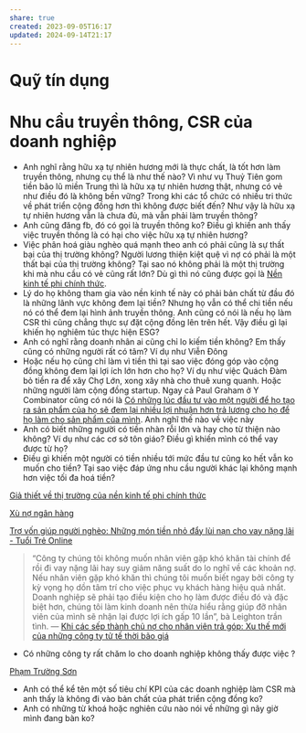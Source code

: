 ```yaml
---
share: true
created: 2023-09-05T16:17
updated: 2024-09-14T21:17
---
```

# Quỹ tín dụng


# Nhu cầu truyền thông, CSR của doanh nghiệp
- Anh nghĩ rằng hữu xạ tự nhiên hương mới là thực chất, là tốt hơn làm truyền thông, nhưng cụ thể là như thế nào? Vì như vụ Thuỷ Tiên gom tiền bão lũ miền Trung thì là hữu xạ tự nhiên hương thật, nhưng có vẻ như điều đó là không bền vững? Trong khi các tổ chức có nhiều tri thức về phát triển cộng đồng hơn thì không được biết đến? Như vậy là hữu xạ tự nhiên hương vẫn là chưa đủ, mà vẫn phải làm truyền thông?
- Anh cũng đăng fb, đó có gọi là truyền thông ko? Điều gì khiến anh thấy việc truyền thông là có hại cho việc hữu xạ tự nhiên hương?
- Việc phân hoá giàu nghèo quá mạnh theo anh có phải cũng là sự thất bại của thị trường không? Người lương thiện kiệt quệ vì nợ có phải là một thất bại của thị trường không? Tại sao nó không phải là một thị trường khi mà nhu cầu có vẻ cũng rất lớn? Dù gì thì nó cũng được gọi là [Nền kinh tế phi chính thức](N%E1%BB%81n%20kinh%20t%E1%BA%BF%20phi%20ch%C3%ADnh%20th%E1%BB%A9c.md).
- Lý do họ không tham gia vào nền kinh tế này có phải bản chất từ đầu đó là những lãnh vực không đem lại tiền? Nhưng họ vẫn có thể chi tiền nếu nó có thể đem lại hình ảnh truyền thông. Anh cũng có nói là nếu họ làm CSR thì cũng chẳng thực sự đặt cộng đồng lên trên hết. Vậy điều gì lại khiến họ nghiêm túc thực hiện ESG?
- Anh có nghĩ rằng doanh nhân ai cũng chỉ lo kiếm tiền không? Em thấy cũng có những người rất có tâm? Ví dụ như Viễn Đông 
- Hoặc nếu họ cũng chỉ làm vì tiền thì tại sao việc đóng góp vào cộng đồng không đem lại lợi ích lớn hơn cho họ? Ví dụ như việc Quách Đàm bỏ tiền ra để xây Chợ Lớn, xong xây nhà cho thuê xung quanh. Hoặc những người làm cộng đồng startup. Ngay cả Paul Graham ở Y Combinator cũng có nói là [Có những lúc đầu tư vào một người để họ tạo ra sản phẩm của họ sẽ đem lại nhiều lợi nhuận hơn trả lương cho họ để họ làm cho sản phẩm của mình](../../../Ki%E1%BA%BFm%20ti%E1%BB%81n/%C4%90%E1%BA%A7u%20t%C6%B0/C%C3%B3%20nh%E1%BB%AFng%20l%C3%BAc%20%C4%91%E1%BA%A7u%20t%C6%B0%20v%C3%A0o%20m%E1%BB%99t%20ng%C6%B0%E1%BB%9Di%20%C4%91%E1%BB%83%20h%E1%BB%8D%20t%E1%BA%A1o%20ra%20s%E1%BA%A3n%20ph%E1%BA%A9m%20c%E1%BB%A7a%20h%E1%BB%8D%20s%E1%BA%BD%20%C4%91em%20l%E1%BA%A1i%20nhi%E1%BB%81u%20l%E1%BB%A3i%20nhu%E1%BA%ADn%20h%C6%A1n%20tr%E1%BA%A3%20l%C6%B0%C6%A1ng%20cho%20h%E1%BB%8D%20%C4%91%E1%BB%83%20h%E1%BB%8D%20l%C3%A0m%20cho%20s%E1%BA%A3n%20ph%E1%BA%A9m%20c%E1%BB%A7a%20m%C3%ACnh.md). Anh nghĩ thế nào về việc này
- Anh có biết những người có tiền nhàn rỗi lớn và hay cho từ thiện nào không? Ví dụ như các cơ sở tôn giáo? Điều gì khiến mình có thể vay được từ họ?
- Điều gì khiến một người có tiền nhiều tới mức đầu tư cũng ko hết vẫn ko muốn cho tiền? Tại sao việc đáp ứng nhu cầu người khác lại không mạnh hơn việc tối đa hoá tiền? 




[Giả thiết về thị trường của nền kinh tế phi chính thức](../../../../%F0%9F%93%90%20D%E1%BB%B1%20%C3%A1n/Tr%E1%BA%A5n%20K%E1%BB%B3/C%C5%A9/2%20Gi%E1%BA%A3%20thi%E1%BA%BFt/Th%E1%BB%8B%20tr%C6%B0%E1%BB%9Dng/Gi%E1%BA%A3%20thi%E1%BA%BFt%20v%E1%BB%81%20th%E1%BB%8B%20tr%C6%B0%E1%BB%9Dng%20c%E1%BB%A7a%20n%E1%BB%81n%20kinh%20t%E1%BA%BF%20phi%20ch%C3%ADnh%20th%E1%BB%A9c.md)

[Xù nợ ngân hàng](../../../../%F0%9F%93%90%20D%E1%BB%B1%20%C3%A1n/Gi%C3%BAp%20nhau%20tho%C3%A1t%20n%E1%BB%A3/X%C3%B9%20n%E1%BB%A3%20ng%C3%A2n%20h%C3%A0ng.md)

[Trợ vốn giúp người nghèo: Những món tiền nhỏ đẩy lùi nạn cho vay nặng lãi - Tuổi Trẻ Online](https://tuoitre.vn/tro-von-giup-nguoi-ngheo-nhung-mon-tien-nho-day-lui-nan-cho-vay-nang-lai-20220612094859913.htm)



> “Công ty chúng tôi không muốn nhân viên gặp khó khăn tài chính để rồi đi vay nặng lãi hay suy giảm năng suất do lo nghĩ về các khoản nợ. Nếu nhân viên gặp khó khăn thì chúng tôi muốn biết ngay bởi công ty kỳ vọng họ dồn tâm trí cho việc phục vụ khách hàng hiệu quả nhất. Doanh nghiệp sẽ phải tạo điều kiện cho họ làm được điều đó và đặc biệt hơn, chúng tôi làm kinh doanh nên thừa hiểu rằng giúp đỡ nhân viên của mình sẽ nhận lại được lợi ích gấp 10 lần”, bà Leighton trần tình.
> — [Khi các sếp thành chủ nợ cho nhân viên trả góp: Xu thế mới của những công ty tử tế thời bão giá](https://cafef.vn/khi-cac-sep-thanh-chu-no-cho-nhan-vien-tra-gop-xu-the-moi-cua-nhung-cong-ty-tu-te-thoi-bao-gia-20221121142204306.chn)
- Có những công ty rất chăm lo cho  doanh nghiệp không thấy được việc ? 



[Phạm Trường Sơn](../../../Kinh%20doanh%20c%C3%B3%20tr%C3%A1ch%20nhi%E1%BB%87m.%20H%E1%BB%97%20tr%E1%BB%A3%20ng%C6%B0%E1%BB%9Di%20y%E1%BA%BFu%20th%E1%BA%BF/H%E1%BB%97%20tr%E1%BB%A3%20ng%C6%B0%E1%BB%9Di%20y%E1%BA%BFu%20th%E1%BA%BF/Ph%E1%BA%A1m%20Tr%C6%B0%E1%BB%9Dng%20S%C6%A1n.md)
- Anh có thể kể tên một số tiêu chí KPI của các doanh nghiệp làm CSR mà anh thấy là không đi vào bản chất của phát triển cộng đồng ko?
-  Anh có những từ khoá hoặc nghiên cứu nào nói về những gì nãy giờ mình đang bàn ko? 
